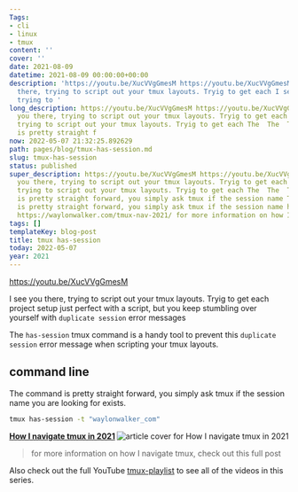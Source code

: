 ```yaml
---
Tags:
- cli
- linux
- tmux
content: ''
cover: ''
date: 2021-08-09
datetime: 2021-08-09 00:00:00+00:00
description: 'https://youtu.be/XucVVgGmesM https://youtu.be/XucVVgGmesM I see you
  there, trying to script out your tmux layouts. Tryig to get each I see you there,
  trying to '
long_description: https://youtu.be/XucVVgGmesM https://youtu.be/XucVVgGmesM I see
  you there, trying to script out your tmux layouts. Tryig to get each I see you there,
  trying to script out your tmux layouts. Tryig to get each The  The  The command
  is pretty straight f
now: 2022-05-07 21:32:25.892629
path: pages/blog/tmux-has-session.md
slug: tmux-has-session
status: published
super_description: https://youtu.be/XucVVgGmesM https://youtu.be/XucVVgGmesM I see
  you there, trying to script out your tmux layouts. Tryig to get each I see you there,
  trying to script out your tmux layouts. Tryig to get each The  The  The command
  is pretty straight forward, you simply ask tmux if the session name The command
  is pretty straight forward, you simply ask tmux if the session name https://waylonwalker.com/tmux-nav-2021/
  https://waylonwalker.com/tmux-nav-2021/ for more information on how I navigate tmu
tags: []
templateKey: blog-post
title: tmux has-session
today: 2022-05-07
year: 2021
---
```


https://youtu.be/XucVVgGmesM

I see you there, trying to script out your tmux layouts. Tryig to get each
project setup just perfect with a script, but you keep stumbling over yourself
with `duplicate session` error messages

The `has-session` tmux command is a handy tool to prevent this `duplicate
session` error message when scripting your tmux layouts.

## command line

The command is pretty straight forward, you simply ask tmux if the session name
you are looking for exists.

``` bash
tmux has-session -t "waylonwalker_com"
```


  <div class="onelinelink-wrapper">
      <a class="onelinelink" href="https://waylonwalker.com/tmux-nav-2021/">
          <img style="float: right;" align='right' src="https://images.waylonwalker.com/tmux-nav-2021-og_250x140.png" alt="article cover for 
 How I navigate tmux in 2021
"/>
          <p><strong>
 How I navigate tmux in 2021
</strong></p>
      </a>
  </div>


> for more information on how I navigate tmux, check out this full post


Also check out the full YouTube
[tmux-playlist](https://www.youtube.com/playlist?list=PLTRNG6WIHETB4reAxbWza3CZeP9KL6Bkr)
to see all of the videos in this series.